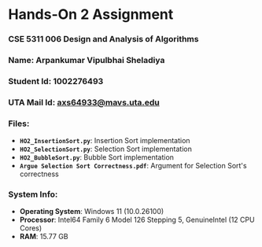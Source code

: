 # Hands-On 2 Assignment
### CSE 5311 006 Design and Analysis of Algorithms
### Name: Arpankumar Vipulbhai Sheladiya
### Student Id: 1002276493
### UTA Mail Id: axs64933@mavs.uta.edu

### Files:
- **`HO2_InsertionSort.py`**: Insertion Sort implementation
- **`HO2_SelectionSort.py`**: Selection Sort implementation
- **`HO2_BubbleSort.py`**: Bubble Sort implementation
- **`Argue Selection Sort Correctness.pdf`**: Argument for Selection Sort's correctness

### System Info:
- **Operating System**: Windows 11 (10.0.26100)  
- **Processor**: Intel64 Family 6 Model 126 Stepping 5, GenuineIntel (12 CPU Cores)
- **RAM**: 15.77 GB
